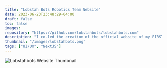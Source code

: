 ```yaml
---
title: "Lobstah Bots Robotics Team Website"
date: 2023-06-23T23:48:29-04:00
draft: false
toc: false
images: 
repository: "https://github.com/lobstahbots/lobstahbots.com"
description: "I co-led the creation of the official website of my FIRST Robotics Competition team, the Lobstah Bots."
thumbnail: "/images/lobstahbots.png"
tags: ["UI/UX", "NextJS"]
---
```


![Lobstahbots Website Thumbnail](/images/lobstahbots.png)
